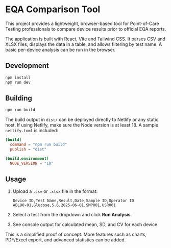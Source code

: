 # EQA Comparison Tool

This project provides a lightweight, browser-based tool for Point-of-Care Testing professionals to compare device results prior to official EQA reports.

The application is built with React, Vite and Tailwind CSS. It parses CSV and XLSX files, displays the data in a table, and allows filtering by test name. A basic per-device analysis can be run in the browser.

## Development

```bash
npm install
npm run dev
```

## Building

```bash
npm run build
```

The build output in `dist/` can be deployed directly to Netlify or any static host.
If using Netlify, make sure the Node version is at least 18. A sample
`netlify.toml` is included:

```toml
[build]
  command = "npm run build"
  publish = "dist"

[build.environment]
  NODE_VERSION = "18"
```

## Usage

1. Upload a `.csv` or `.xlsx` file in the format:

   ```
   Device ID,Test Name,Result,Date,Sample ID,Operator ID
   ABL90-01,Glucose,5.6,2025-06-01,SMP001,USR001
   ```
2. Select a test from the dropdown and click **Run Analysis**.
3. See console output for calculated mean, SD, and CV for each device.

This is a simplified proof of concept. More features such as charts, PDF/Excel export, and advanced statistics can be added.
